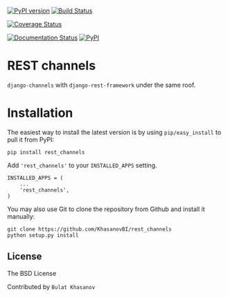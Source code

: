 [![PyPI version](https://badge.fury.io/py/rest_channels.svg)](https://badge.fury.io/py/rest_channels) [![Build Status](https://travis-ci.org/KhasanovBI/rest_channels.svg?branch=master)](https://travis-ci.org/KhasanovBI/rest_channels)

[![Coverage Status](https://coveralls.io/repos/github/KhasanovBI/rest_channels/badge.svg?branch=master)](https://coveralls.io/github/KhasanovBI/rest_channels?branch=master)

[![Documentation Status](http://readthedocs.org/projects/rest-channels/badge/?version=latest)](http://rest-channels.readthedocs.io/en/latest/?badge=latest) [![PyPI](https://img.shields.io/pypi/l/rest_channels.svg)](https://pypi.python.org/pypi/rest_channels)

# REST channels

`django-channels` with `django-rest-framework` under the same roof.

# Installation
The easiest way to install the latest version is by using `pip/easy_install` to pull it from PyPI:

    pip install rest_channels

Add `'rest_channels'` to your `INSTALLED_APPS` setting.

    INSTALLED_APPS = (
        ...
        'rest_channels',
    )

You may also use Git to clone the repository from Github and install it
manually:

    git clone https://github.com/KhasanovBI/rest_channels
    python setup.py install

## License

The BSD License

Contributed by `Bulat Khasanov`